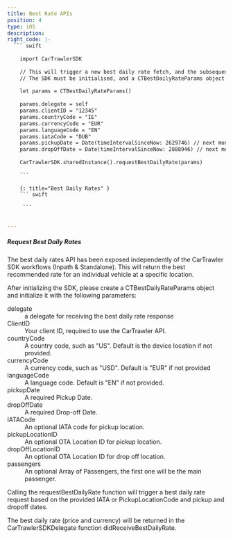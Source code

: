 ```yaml
---
title: Best Rate APIs
position: 4
type: iOS
description:
right_code: |-
  ``` swift
  
    import CarTrawlerSDK
  
    // This will trigger a new best daily rate fetch, and the subsequent delegate callbacks
    // The SDK must be initialised, and a CTBestDailyRateParams object with the necessary parameters must be set before calling this method
  
    let params = CTBestDailyRateParams()
  
    params.delegate = self
    params.clientID = "12345"
    params.countryCode = "IE"
    params.currencyCode = "EUR"
    params.languageCode = "EN"
    params.iataCode = "DUB"
    params.pickupDate = Date(timeIntervalSinceNow: 2629746) // next month
    params.dropOffDate = Date(timeIntervalSinceNow: 2888946) // next month + 3 days
  
    CarTrawlerSDK.sharedInstance().requestBestDailyRate(params)
  
    ```
  
    {: title="Best Daily Rates" }
    ``` swift
  
     ```


---
```



<h5>Request Best Daily Rates</h5>

The best daily rates API has been exposed independently of the CarTrawler SDK workflows (Inpath & Standalone). This will return the best recommended rate for an individual vehicle at a specific location.

After initializing the SDK, please create a CTBestDailyRateParams object and initialize it with the following parameters:
<dl>
<dt>delegate</dt>
<dd>a delegate for receiving the best daily rate response</dd>
<dt>ClientID</dt>
<dd>Your client ID, required to use the CarTrawler API.</dd>
<dt>countryCode</dt>
<dd>A country code, such as "US". Default is the device location if not provided.</dd>
<dt>currencyCode</dt>
<dd>A currency code, such as "USD". Default is "EUR" if not provided</dd>
<dt>languageCode</dt>
<dd>A language code. Default is "EN" if not provided.</dd>
<dt>pickupDate</dt>
<dd>A required Pickup Date.</dd>
<dt>dropOffDate</dt>
<dd>A required Drop-off Date.</dd>
<dt>IATACode </dt>
<dd>An optional IATA code for pickup location.</dd>
<dt>pickupLocationID</dt>
<dd>An optional OTA Location ID for pickup location.</dd>
<dt>dropOffLocationID</dt>
<dd>An optional OTA Location ID for drop off location.</dd>
<dt>passengers</dt>
<dd>An optional Array of Passengers, the first one will be the main passenger.</dd>
</dl>

Calling the requestBestDailyRate function will trigger a best daily rate request based on the provided IATA or PickupLocationCode and pickup and dropoff dates.

The best daily rate (price and currency) will be returned in the CarTrawlerSDKDelegate function didReceiveBestDailyRate.
